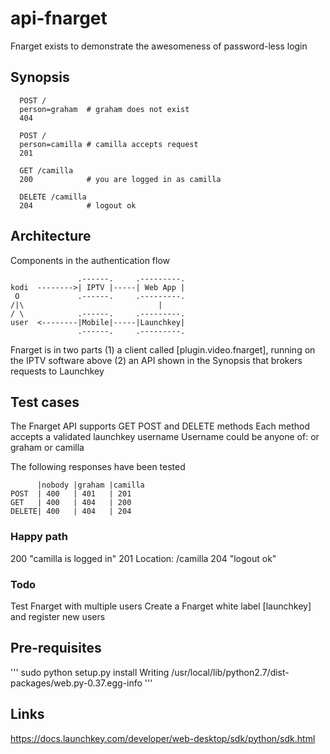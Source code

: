 # api-fnarget

Fnarget exists to demonstrate the awesomeness of password-less login

## Synopsis
```
  POST / 
  person=graham  # graham does not exist
  404

  POST / 
  person=camilla # camilla accepts request
  201

  GET /camilla
  200            # you are logged in as camilla

  DELETE /camilla
  204            # logout ok
```
## Architecture
Components in the authentication flow
```
               .------.     .---------.
kodi  -------->| IPTV |-----| Web App |         
 O             .------.     .---------.   
/|\                              |
/ \            .------.     .---------.            
user  <--------|Mobile|-----|Launchkey|
               .------.     .---------.
```
Fnarget is in two parts
(1) a client called [plugin.video.fnarget], running on the IPTV software above
(2) an API shown in the Synopsis that brokers requests to Launchkey

## Test cases
The Fnarget API supports GET POST and DELETE methods 
Each method accepts a validated launchkey username
Username could be anyone of: <nobody> or graham or camilla

The following responses have been tested
```
      |nobody |graham |camilla
POST  | 400   | 401   | 201
GET   | 400   | 404   | 200 
DELETE| 400   | 404   | 204
```
### Happy path
200 "camilla is logged in"
201 Location: /camilla
204 "logout ok"

### Todo
Test Fnarget with multiple users
Create a Fnarget white label [launchkey] and register new users

## Pre-requisites
'''
 sudo python setup.py install
 Writing /usr/local/lib/python2.7/dist-packages/web.py-0.37.egg-info
'''
## Links
https://docs.launchkey.com/developer/web-desktop/sdk/python/sdk.html